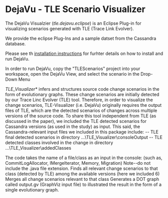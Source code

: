 # DejaVu - TLE Scenario Visualizer

The DejaVu Visualzier (*tle.dejavu.eclipse*) is an Eclipse Plug-in for visualizing scenarios generated with TLE (Trace Link Evolver).

We provide the eclipse Plug-Ins and a sample datset from the Cassandra database.

Please see th [installation instructions](install.md) for furhter details on how to install and run DejaVu.


In order to run DejaVu, copy the "TLEScenarios" project into your workspace, open the DejaVu View, and select the scenario in the Drop-Down Menu



*TLE_Visualizer** infers and structures source code change scenarios in the form of evolutionary graphs. These change scenarios are initially detected by our Trace Linc Evolver (TLE) tool. 
Therefore, in order to visualize the change scenarios, TLE-Visualizer (i.e. DejaVu) originally requires the output files of TLE, which are the detected scenarios of changes across multiple versions of the source code.
To share this tool independent from TLE (as discussed in the paper), we included the TLE detected scenarios for Cassandra versions (as used in the study) as input.
This said, the Cassandra-relevant input files we included in this package include:
-- TLE final detected scenarios in directory ...\TLE_Visualizer\consoleOutput
-- TLE detected classes involved in the change in directory ...\TLE_Visualizer\addedClasses

The code takes the name of a file/class as an input in the console: (such as, CommitLogAllocator, IMergeIterator, Memory, Migration)
Note--do not include the .java file extension.
Finds all relevant change scenarios to that class (detected by TLE) among the available versions (here we included 6)
Merges all change scenarios relevant to that class
Generates a DOT graph called output.gv (GraphViz input file) to illustrated the result in the form of a single evolutionary graph.

  
